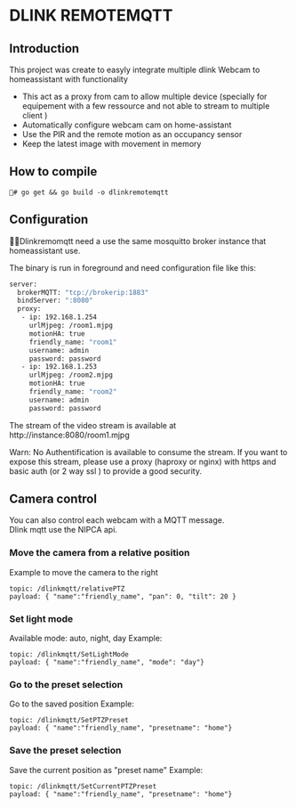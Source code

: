 # DLINK REMOTEMQTT

## Introduction
This project was create to easyly integrate multiple dlink Webcam to homeassistant with functionality
 * This act as a proxy from cam to allow multiple device (specially for equipement
   with a few ressource and not able to stream to multiple client )
 * Automatically configure webcam cam on home-assistant
 * Use the PIR and the remote motion as an occupancy sensor
 * Keep the latest image with movement in memory


## How to compile

`# go get && go build -o dlinkremotemqtt`

## Configuration

Dlinkremomqtt need a use the same mosquitto broker instance that homeassistant use.

The binary is run in foreground and need configuration file like this:

```bash
server:
  brokerMQTT: "tcp://brokerip:1883"
  bindServer: ":8080"
  proxy:
   - ip: 192.168.1.254
     urlMjpeg: /room1.mjpg
     motionHA: true
     friendly_name: "room1"
     username: admin
     password: password
   - ip: 192.168.1.253
     urlMjpeg: /room2.mjpg
     motionHA: true
     friendly_name: "room2"
     username: admin
     password: password

```

The stream of the video stream is available at http://instance:8080/room1.mjpg  

Warn: No Authentification is available to consume the stream. If you want to expose this stream, please use a proxy (haproxy or nginx) with https and basic auth (or 2 way ssl ) to provide a good security.

## Camera control

You can also control each webcam with a MQTT message.  
Dlink mqtt use the NIPCA api.


### Move the camera from a relative position
Example to move the camera to the right
```
topic: /dlinkmqtt/relativePTZ
payload: { "name":"friendly_name", "pan": 0, "tilt": 20 }
```

### Set light mode
Available mode: auto, night, day
Example:
```
topic: /dlinkmqtt/SetLightMode
payload: { "name":"friendly_name", "mode": "day"}
```
### Go to the preset selection
Go to the saved position
Example:
```
topic: /dlinkmqtt/SetPTZPreset
payload: { "name":"friendly_name", "presetname": "home"}
```

### Save the preset selection
Save the current position as "preset name"
Example:
```
topic: /dlinkmqtt/SetCurrentPTZPreset
payload: { "name":"friendly_name", "presetname": "home"}
```

